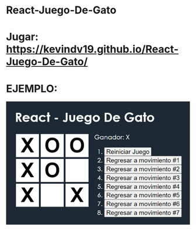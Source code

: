 # React-Juego-De-Gato

# Jugar: https://kevindv19.github.io/React-Juego-De-Gato/

# EJEMPLO:

<img src="Ejemplo.png">
